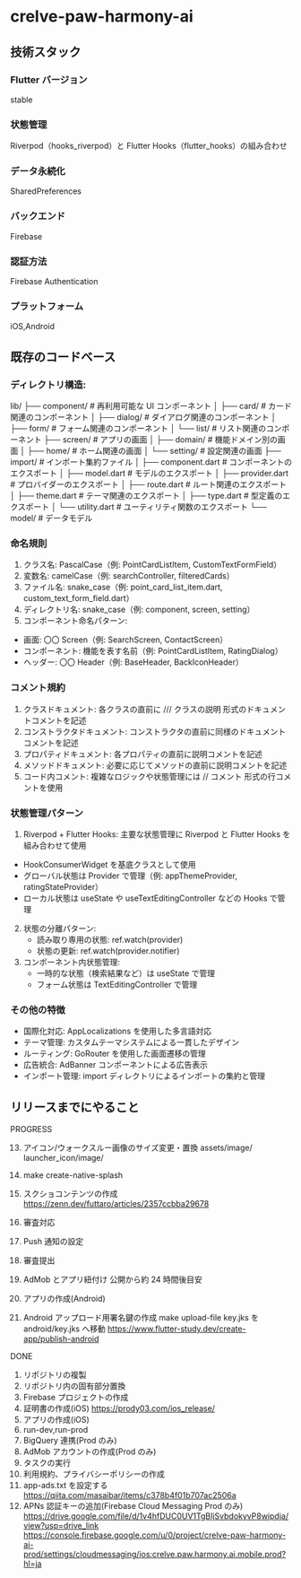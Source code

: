 # crelve-paw-harmony-ai

## 技術スタック

### Flutter バージョン

stable

### 状態管理

Riverpod（hooks_riverpod）と Flutter Hooks（flutter_hooks）の組み合わせ

### データ永続化

SharedPreferences

### バックエンド

Firebase

### 認証方法

Firebase Authentication

### プラットフォーム

iOS,Android

## 既存のコードベース

### ディレクトリ構造:

lib/
├── component/ # 再利用可能な UI コンポーネント
│ ├── card/ # カード関連のコンポーネント
│ ├── dialog/ # ダイアログ関連のコンポーネント
│ ├── form/ # フォーム関連のコンポーネント
│ └── list/ # リスト関連のコンポーネント
├── screen/ # アプリの画面
│ ├── domain/ # 機能ドメイン別の画面
│ ├── home/ # ホーム関連の画面
│ └── setting/ # 設定関連の画面
├── import/ # インポート集約ファイル
│ ├── component.dart # コンポーネントのエクスポート
│ ├── model.dart # モデルのエクスポート
│ ├── provider.dart # プロバイダーのエクスポート
│ ├── route.dart # ルート関連のエクスポート
│ ├── theme.dart # テーマ関連のエクスポート
│ ├── type.dart # 型定義のエクスポート
│ └── utility.dart # ユーティリティ関数のエクスポート
└── model/ # データモデル

### 命名規則

1. クラス名: PascalCase（例: PointCardListItem, CustomTextFormField）
2. 変数名: camelCase（例: searchController, filteredCards）
3. ファイル名: snake_case（例: point_card_list_item.dart, custom_text_form_field.dart）
4. ディレクトリ名: snake_case（例: component, screen, setting）
5. コンポーネント命名パターン:

- 画面: 〇〇 Screen（例: SearchScreen, ContactScreen）
- コンポーネント: 機能を表す名前（例: PointCardListItem, RatingDialog）
- ヘッダー: 〇〇 Header（例: BaseHeader, BackIconHeader）

### コメント規約

1. クラスドキュメント: 各クラスの直前に /// クラスの説明 形式のドキュメントコメントを記述
2. コンストラクタドキュメント: コンストラクタの直前に同様のドキュメントコメントを記述
3. プロパティドキュメント: 各プロパティの直前に説明コメントを記述
4. メソッドドキュメント: 必要に応じてメソッドの直前に説明コメントを記述
5. コード内コメント: 複雑なロジックや状態管理には // コメント 形式の行コメントを使用

### 状態管理パターン

1. Riverpod + Flutter Hooks: 主要な状態管理に Riverpod と Flutter Hooks を組み合わせて使用

- HookConsumerWidget を基底クラスとして使用
- グローバル状態は Provider で管理（例: appThemeProvider, ratingStateProvider）
- ローカル状態は useState や useTextEditingController などの Hooks で管理

2. 状態の分離パターン:
   - 読み取り専用の状態: ref.watch(provider)
   - 状態の更新: ref.watch(provider.notifier)
3. コンポーネント内状態管理:
   - 一時的な状態（検索結果など）は useState で管理
   - フォーム状態は TextEditingController で管理

### その他の特徴

- 国際化対応: AppLocalizations を使用した多言語対応
- テーマ管理: カスタムテーマシステムによる一貫したデザイン
- ルーティング: GoRouter を使用した画面遷移の管理
- 広告統合: AdBanner コンポーネントによる広告表示
- インポート管理: import ディレクトリによるインポートの集約と管理

## リリースまでにやること

PROGRESS

13. アイコン/ウォークスルー画像のサイズ変更・置換
    assets/image/
    launcher_icon/image/
13. make create-native-splash

15. スクショコンテンツの作成
    https://zenn.dev/futtaro/articles/2357ccbba29678
16. 審査対応
17. Push 通知の設定
18. 審査提出
19. AdMob とアプリ紐付け
    公開から約 24 時間後目安
20. アプリの作成(Android)
21. Android アップロード用署名鍵の作成
    make upload-file
    key.jks を android/key.jks へ移動
    https://www.flutter-study.dev/create-app/publish-android

DONE

1. リポジトリの複製
2. リポジトリ内の固有部分置換
3. Firebase プロジェクトの作成
4. 証明書の作成(iOS)
   https://prody03.com/ios_release/
5. アプリの作成(iOS)
6. run-dev,run-prod
7. BigQuery 連携(Prod のみ)
8. AdMob アカウントの作成(Prod のみ)
9. タスクの実行
10. 利用規約、プライバシーポリシーの作成
11. app-ads.txt を設定する
    https://qiita.com/masaibar/items/c378b4f01b707ac2506a
12. APNs 認証キーの追加(Firebase Cloud Messaging Prod のみ)
    https://drive.google.com/file/d/1v4hfDUC0UV1TgBIjSvbdokyvP8wipdja/view?usp=drive_link
    https://console.firebase.google.com/u/0/project/crelve-paw-harmony-ai-prod/settings/cloudmessaging/ios:crelve.paw.harmony.ai.mobile.prod?hl=ja